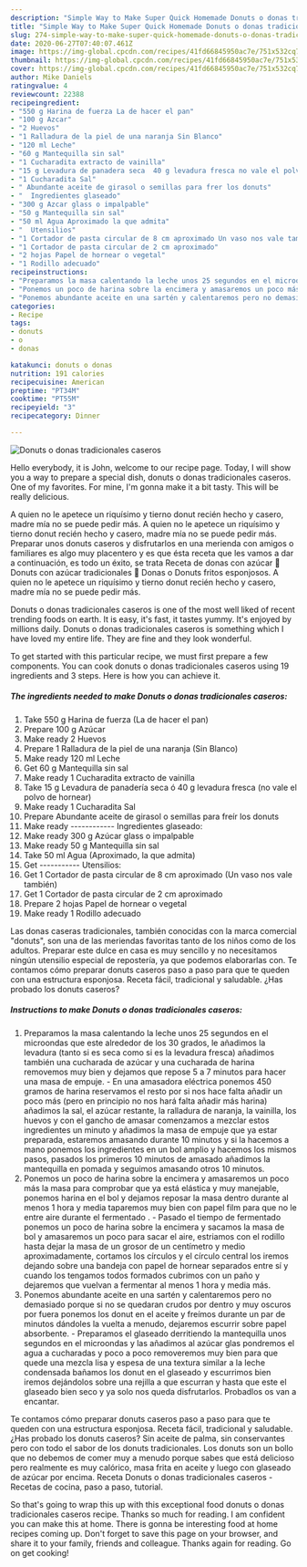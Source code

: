 ```yaml
---
description: "Simple Way to Make Super Quick Homemade Donuts o donas tradicionales caseros"
title: "Simple Way to Make Super Quick Homemade Donuts o donas tradicionales caseros"
slug: 274-simple-way-to-make-super-quick-homemade-donuts-o-donas-tradicionales-caseros
date: 2020-06-27T07:40:07.461Z
image: https://img-global.cpcdn.com/recipes/41fd66845950ac7e/751x532cq70/donuts-o-donas-tradicionales-caseros-foto-principal.jpg
thumbnail: https://img-global.cpcdn.com/recipes/41fd66845950ac7e/751x532cq70/donuts-o-donas-tradicionales-caseros-foto-principal.jpg
cover: https://img-global.cpcdn.com/recipes/41fd66845950ac7e/751x532cq70/donuts-o-donas-tradicionales-caseros-foto-principal.jpg
author: Mike Daniels
ratingvalue: 4
reviewcount: 22388
recipeingredient:
- "550 g Harina de fuerza La de hacer el pan"
- "100 g Azcar"
- "2 Huevos"
- "1 Ralladura de la piel de una naranja Sin Blanco"
- "120 ml Leche"
- "60 g Mantequilla sin sal"
- "1 Cucharadita extracto de vainilla"
- "15 g Levadura de panadera seca  40 g levadura fresca no vale el polvo de hornear"
- "1 Cucharadita Sal"
- " Abundante aceite de girasol o semillas para frer los donuts"
- "  Ingredientes glaseado"
- "300 g Azcar glass o impalpable"
- "50 g Mantequilla sin sal"
- "50 ml Agua Aproximado la que admita"
- "  Utensilios"
- "1 Cortador de pasta circular de 8 cm aproximado Un vaso nos vale tambin"
- "1 Cortador de pasta circular de 2 cm aproximado"
- "2 hojas Papel de hornear o vegetal"
- "1 Rodillo adecuado"
recipeinstructions:
- "Preparamos la masa calentando la leche unos 25 segundos en el microondas que este alrededor de los 30 grados, le añadimos la levadura (tanto si es seca como si es la levadura fresca) añadimos también una cucharada de azúcar y una cucharada de harina removemos muy bien y dejamos que repose 5 a 7 minutos para hacer una masa de empuje. En una amasadora eléctrica ponemos 450 gramos de harina reservamos el resto por si nos hace falta añadir un poco más (pero en principio no nos hará falta añadir más harina) añadimos la sal, el azúcar restante, la ralladura de naranja, la vainilla, los huevos y  con el gancho de amasar  comenzamos a mezclar estos ingredientes un minuto y añadimos la masa de empuje que ya estar preparada, estaremos amasando durante 10 minutos y si la hacemos a mano ponemos los ingredientes en un bol amplio y hacemos los mismos pasos, pasados los primeros 10 minutos de amasado añadimos la mantequilla en pomada y seguimos amasando otros 10 minutos."
- "Ponemos un poco de harina sobre la encimera y amasaremos un poco más la masa para comprobar que ya está elástica y muy manejable, ponemos harina en el bol y dejamos reposar la masa dentro durante al menos 1 hora y media taparemos muy bien con papel film para que no le entre aire durante el fermentado . Pasado el tiempo de fermentado ponemos un poco de harina sobre la encimera y sacamos la masa de bol y amasaremos un poco para sacar el aire, estriamos con el rodillo hasta dejar la masa de un grosor de un centímetro y medio aproximadamente, cortamos los círculos y el círculo central  los iremos  dejando sobre una bandeja con papel de hornear separados entre sí y cuando los tengamos todos formados cubrimos con un paño y dejaremos que vuelvan a fermentar al menos 1 hora y media más."
- "Ponemos abundante aceite en una sartén y calentaremos pero no demasiado porque si no se quedaran crudos por dentro y muy oscuros por fuera ponemos los donut en el aceite y freímos durante un par de minutos dándoles la vuelta a menudo, dejaremos escurrir sobre papel absorbente.  Preparamos el glaseado derritiendo la mantequilla unos segundos en el microondas y las añadimos al azúcar glas pondremos el agua a cucharadas y poco a poco removeremos muy bien para que quede una mezcla lisa y espesa de una textura similar a la leche condensada bañamos los donut en el glaseado y escurrimos bien iremos dejándolos sobre una rejilla a que escurran y hasta que este el glaseado bien seco y ya solo nos queda disfrutarlos. Probadlos os van a encantar."
categories:
- Recipe
tags:
- donuts
- o
- donas

katakunci: donuts o donas 
nutrition: 191 calories
recipecuisine: American
preptime: "PT34M"
cooktime: "PT55M"
recipeyield: "3"
recipecategory: Dinner

---
```



![Donuts o donas tradicionales caseros](https://img-global.cpcdn.com/recipes/41fd66845950ac7e/751x532cq70/donuts-o-donas-tradicionales-caseros-foto-principal.jpg)

Hello everybody, it is John, welcome to our recipe page. Today, I will show you a way to prepare a special dish, donuts o donas tradicionales caseros. One of my favorites. For mine, I'm gonna make it a bit tasty. This will be really delicious.

A quien no le apetece un riquísimo y tierno donut recién hecho y casero, madre mía no se puede pedir más. A quien no le apetece un riquísimo y tierno donut recién hecho y casero, madre mía no se puede pedir más. Preparar unos donuts caseros y disfrutarlos en una merienda con amigos o familiares es algo muy placentero y es que ésta receta que les vamos a dar a continuación, es todo un éxito, se trata Receta de donas con azúcar 🍩 Donuts con azúcar tradicionales 🍩 Donas o Donuts fritos esponjosos. A quien no le apetece un riquísimo y tierno donut recién hecho y casero, madre mía no se puede pedir más.

Donuts o donas tradicionales caseros is one of the most well liked of recent trending foods on earth. It is easy, it's fast, it tastes yummy. It's enjoyed by millions daily. Donuts o donas tradicionales caseros is something which I have loved my entire life. They are fine and they look wonderful.


To get started with this particular recipe, we must first prepare a few components. You can cook donuts o donas tradicionales caseros using 19 ingredients and 3 steps. Here is how you can achieve it.

<!--inarticleads1-->

##### The ingredients needed to make Donuts o donas tradicionales caseros:

1. Take 550 g Harina de fuerza (La de hacer el pan)
1. Prepare 100 g Azúcar
1. Make ready 2 Huevos
1. Prepare 1 Ralladura de la piel de una naranja (Sin Blanco)
1. Make ready 120 ml Leche
1. Get 60 g Mantequilla sin sal
1. Make ready 1 Cucharadita extracto de vainilla
1. Take 15 g Levadura de panadería seca ó 40 g levadura fresca (no vale el polvo de hornear)
1. Make ready 1 Cucharadita Sal
1. Prepare  Abundante aceite de girasol o semillas para freír los donuts
1. Make ready  ------------ Ingredientes glaseado:
1. Make ready 300 g Azúcar glass o impalpable
1. Make ready 50 g Mantequilla sin sal
1. Take 50 ml Agua (Aproximado, la que admita)
1. Get  ----------- Utensilios:
1. Get 1 Cortador de pasta circular de 8 cm aproximado (Un vaso nos vale también)
1. Get 1 Cortador de pasta circular de 2 cm aproximado
1. Prepare 2 hojas Papel de hornear o vegetal
1. Make ready 1 Rodillo adecuado


Las donas caseras tradicionales, también conocidas con la marca comercial &#34;donuts&#34;, son una de las meriendas favoritas tanto de los niños como de los adultos. Preparar este dulce en casa es muy sencillo y no necesitamos ningún utensilio especial de repostería, ya que podemos elaborarlas con. Te contamos cómo preparar donuts caseros paso a paso para que te queden con una estructura esponjosa. Receta fácil, tradicional y saludable. ¿Has probado los donuts caseros? 

<!--inarticleads2-->

##### Instructions to make Donuts o donas tradicionales caseros:

1. Preparamos la masa calentando la leche unos 25 segundos en el microondas que este alrededor de los 30 grados, le añadimos la levadura (tanto si es seca como si es la levadura fresca) añadimos también una cucharada de azúcar y una cucharada de harina removemos muy bien y dejamos que repose 5 a 7 minutos para hacer una masa de empuje. - En una amasadora eléctrica ponemos 450 gramos de harina reservamos el resto por si nos hace falta añadir un poco más (pero en principio no nos hará falta añadir más harina) añadimos la sal, el azúcar restante, la ralladura de naranja, la vainilla, los huevos y  con el gancho de amasar  comenzamos a mezclar estos ingredientes un minuto y añadimos la masa de empuje que ya estar preparada, estaremos amasando durante 10 minutos y si la hacemos a mano ponemos los ingredientes en un bol amplio y hacemos los mismos pasos, pasados los primeros 10 minutos de amasado añadimos la mantequilla en pomada y seguimos amasando otros 10 minutos.
1. Ponemos un poco de harina sobre la encimera y amasaremos un poco más la masa para comprobar que ya está elástica y muy manejable, ponemos harina en el bol y dejamos reposar la masa dentro durante al menos 1 hora y media taparemos muy bien con papel film para que no le entre aire durante el fermentado . - Pasado el tiempo de fermentado ponemos un poco de harina sobre la encimera y sacamos la masa de bol y amasaremos un poco para sacar el aire, estriamos con el rodillo hasta dejar la masa de un grosor de un centímetro y medio aproximadamente, cortamos los círculos y el círculo central  los iremos  dejando sobre una bandeja con papel de hornear separados entre sí y cuando los tengamos todos formados cubrimos con un paño y dejaremos que vuelvan a fermentar al menos 1 hora y media más.
1. Ponemos abundante aceite en una sartén y calentaremos pero no demasiado porque si no se quedaran crudos por dentro y muy oscuros por fuera ponemos los donut en el aceite y freímos durante un par de minutos dándoles la vuelta a menudo, dejaremos escurrir sobre papel absorbente. -  Preparamos el glaseado derritiendo la mantequilla unos segundos en el microondas y las añadimos al azúcar glas pondremos el agua a cucharadas y poco a poco removeremos muy bien para que quede una mezcla lisa y espesa de una textura similar a la leche condensada bañamos los donut en el glaseado y escurrimos bien iremos dejándolos sobre una rejilla a que escurran y hasta que este el glaseado bien seco y ya solo nos queda disfrutarlos. Probadlos os van a encantar.


Te contamos cómo preparar donuts caseros paso a paso para que te queden con una estructura esponjosa. Receta fácil, tradicional y saludable. ¿Has probado los donuts caseros? Sin aceite de palma, sin conservantes pero con todo el sabor de los donuts tradicionales. Los donuts son un bollo que no debemos de comer muy a menudo porque sabes que está delicioso pero realmente es muy calórico, masa frita en aceite y luego con glaseado de azúcar por encima. Receta Donuts o donas tradicionales caseros - Recetas de cocina, paso a paso, tutorial. 

So that's going to wrap this up with this exceptional food donuts o donas tradicionales caseros recipe. Thanks so much for reading. I am confident you can make this at home. There is gonna be interesting food at home recipes coming up. Don't forget to save this page on your browser, and share it to your family, friends and colleague. Thanks again for reading. Go on get cooking!
